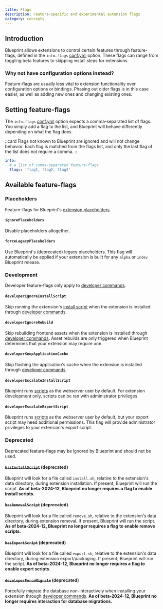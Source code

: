 ```yaml
---
title: Flags
description: Feature-specific and experimental extension flags
category: concepts
---
```


## Introduction

Blueprint allows extensions to control certain features through feature-flags, defined in the `info.flags` [conf.yml](/docs/configs/confyml#infoflags) option. These flags can range from toggling beta features to skipping install steps for extensions.

### Why not have configuration options instead?

Feature-flags are usually less vital to extension functionality over configuration options or bindings. Phasing out older flags is in this case easier, as well as adding new ones and changing existing ones.

## Setting feature-flags

The `info.flags` [conf.yml](/docs/configs/confyml#infoflags) option expects a comma-separated list of flags. You simply add a flag to the list, and Blueprint will behave differently depending on what the flag does.

::card
Flags not known to Blueprint are ignored and will not change behavior. Each flag is matched from the flags list, and only the last flag of the list does not require a comma.
::

```yaml [conf.yml]
info:
  # a list of comma-separated feature-flags
  flags: 'flag1, flag2, flag3'
```

## Available feature-flags

### Placeholders

Feature-flags for Blueprint's [extension placeholders](/docs/concepts/placeholders).

#### `ignorePlaceholders`

Disable placeholders altogether.

#### `forceLegacyPlaceholders`

Use Blueprint's (deprecated) legacy placeholders. This flag will automatically be applied if your extension is built for any `alpha` or `indev` Blueprint release.

### Development

Developer feature-flags only apply to [developer commands](/docs/cli/commands#developer).

#### `developerIgnoreInstallScript`

Skip running the extension's [install script](/docs/concepts/scripts) when the extension is installed through [developer commands](/docs/cli/commands#developer).

#### `developerIgnoreRebuild`

Skip rebuilding frontend assets when the extension is installed through [developer commands](/docs/cli/commands#developer). Asset rebuilds are only triggered when Blueprint determines that your extension may require one.

#### `developerKeepApplicationCache`

Skip flushing the application's cache when the extension is installed through [developer commands](/docs/cli/commands#developer).

#### `developerEscalateInstallScript`

Blueprint runs [scripts](/docs/concepts/scripts) as the webserver user by default. For extension development only, scripts can be ran with administrator privileges.

#### `developerEscalateExportScript`

Blueprint runs [scripts](/docs/concepts/scripts) as the webserver user by default, but your export script may need additional permissions. This flag will provide administrator privileges to your extension's export script.

### Deprecated

Deprecated feature-flags may be ignored by Blueprint and should not be used.

#### ~~`hasInstallScript`~~ (deprecated)

Blueprint will look for a file called `install.sh`, relative to the extension's data directory, during extension installation. If present, Blueprint will run the script. **As of beta-2024-12, Blueprint no longer requires a flag to enable install scripts.**

#### ~~`hasRemovalScript`~~ (deprecated)

Blueprint will look for a file called `remove.sh`, relative to the extension's data directory, during extension removal. If present, Blueprint will run the script. **As of beta-2024-12, Blueprint no longer requires a flag to enable remove scripts.**

#### ~~`hasExportScript`~~ (deprecated)

Blueprint will look for a file called `export.sh`, relative to the extension's data directory, during extension export/packaging. If present, Blueprint will run the script. **As of beta-2024-12, Blueprint no longer requires a flag to enable export scripts.**

#### ~~`developerForceMigrate`~~ (deprecated)

Forcefully migrate the database non-interactively when installing your extension through [developer commands](/docs/cli/commands#developer). **As of beta-2024-12, Blueprint no longer requires interaction for database migrations.**
